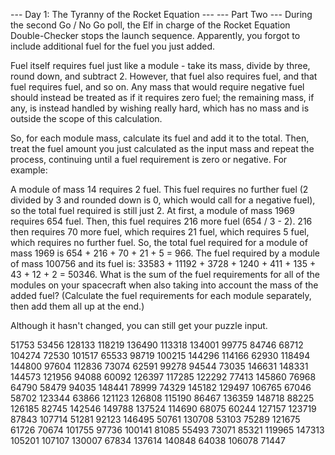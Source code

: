--- Day 1: The Tyranny of the Rocket Equation ---
--- Part Two ---
During the second Go / No Go poll, the Elf in charge of the Rocket Equation Double-Checker stops the launch sequence. Apparently, you forgot to include additional fuel for the fuel you just added.

Fuel itself requires fuel just like a module - take its mass, divide by three, round down, and subtract 2. However, that fuel also requires fuel, and that fuel requires fuel, and so on. Any mass that would require negative fuel should instead be treated as if it requires zero fuel; the remaining mass, if any, is instead handled by wishing really hard, which has no mass and is outside the scope of this calculation.

So, for each module mass, calculate its fuel and add it to the total. Then, treat the fuel amount you just calculated as the input mass and repeat the process, continuing until a fuel requirement is zero or negative. For example:

A module of mass 14 requires 2 fuel. This fuel requires no further fuel (2 divided by 3 and rounded down is 0, which would call for a negative fuel), so the total fuel required is still just 2.
At first, a module of mass 1969 requires 654 fuel. Then, this fuel requires 216 more fuel (654 / 3 - 2). 216 then requires 70 more fuel, which requires 21 fuel, which requires 5 fuel, which requires no further fuel. So, the total fuel required for a module of mass 1969 is 654 + 216 + 70 + 21 + 5 = 966.
The fuel required by a module of mass 100756 and its fuel is: 33583 + 11192 + 3728 + 1240 + 411 + 135 + 43 + 12 + 2 = 50346.
What is the sum of the fuel requirements for all of the modules on your spacecraft when also taking into account the mass of the added fuel? (Calculate the fuel requirements for each module separately, then add them all up at the end.)

Although it hasn't changed, you can still get your puzzle input.

51753
53456
128133
118219
136490
113318
134001
99775
84746
68712
104274
72530
101517
65533
98719
100215
144296
114166
62930
118494
144800
97604
112836
73074
62591
99278
94544
73035
146631
148331
144573
121956
94088
60092
126397
117285
122292
77413
145860
76968
64790
58479
94035
148441
78999
74329
145182
129497
106765
67046
58702
123344
63866
121123
126808
115190
86467
136359
148718
88225
126185
82745
142546
149788
137524
114690
68075
60244
127157
123719
87843
107714
51281
92123
146495
50761
130708
53103
75289
121675
61726
70674
101755
97736
100141
81085
55493
73071
85321
119965
147313
105201
107107
130007
67834
137614
140848
64038
106078
71447
